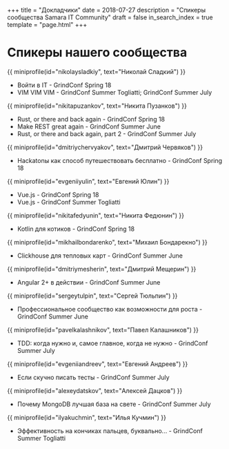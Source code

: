 +++
title = "Докладчики"
date = 2018-07-27
description = "Спикеры сообщества Samara IT Community"
draft = false
in_search_index = true
template = "page.html"
+++

# Спикеры нашего сообщества

{{ miniprofile(id="nikolaysladkiy", text="Николай Сладкий") }}
- Войти в IT - GrindConf Spring 18
- VIM VIM VIM - GrindConf Summer Togliatti; GrindConf Summer July

{{ miniprofile(id="nikitapuzankov", text="Никита Пузанков") }}
- Rust, or there and back again - GrindConf Spring 18
- Make REST great again - GrindConf Summer June
- Rust, or there and back again, part 2 - GrindConf Summer July

{{ miniprofile(id="dmitriychervyakov", text="Дмитрий Червяков") }}
- Hackatonы как способ путешествовать бесплатно - GrindConf Spring 18

{{ miniprofile(id="evgeniiyulin", text="Евгений Юлин") }}
- Vue.js - GrindConf Spring 18
- Vue.js - GrindConf Summer Togliatti

{{ miniprofile(id="nikitafedyunin", text="Никита Федюнин") }}
- Kotlin для котиков - GrindConf Spring 18

{{ miniprofile(id="mikhailbondarenko", text="Михаил Бондарекно") }}
- Clickhouse для тепловых карт - GrindConf Summer June 

{{ miniprofile(id="dmitriymesherin", text="Дмитрий Мещерин") }}
- Angular 2+ в действии - GrindConf Summer June

{{ miniprofile(id="sergeytulpin", text="Сергей Тюльпин") }}
- Профессиональное сообщество как возможности для роста - GrindConf Summer June

{{ miniprofile(id="pavelkalashnikov", text="Павел Калашников") }}
- TDD: когда нужно и, самое главное, когда не нужно - GrindConf Summer July

{{ miniprofile(id="evgeniiandreev", text="Евгений Андреев") }}
- Если скучно писать тесты - GrindConf Summer July

{{ miniprofile(id="alexeydatskov", text="Алексей Дацков") }}
- Почему MongoDB лучшая база на свете - GrindConf Summer July

{{ miniprofile(id="ilyakuchmin", text="Илья Кучмин") }}
- Эффективность на кончиках пальцев, буквально... - GrindConf Summer Togliatti
